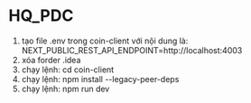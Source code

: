 # HQ_PDC
1. tạo file .env trong coin-client với nội dung là: NEXT_PUBLIC_REST_API_ENDPOINT=http://localhost:4003
2. xóa forder .idea
3. chạy lệnh: cd coin-client
4. chạy lệnh: npm install --legacy-peer-deps
5. chạy lệnh: npm run dev
